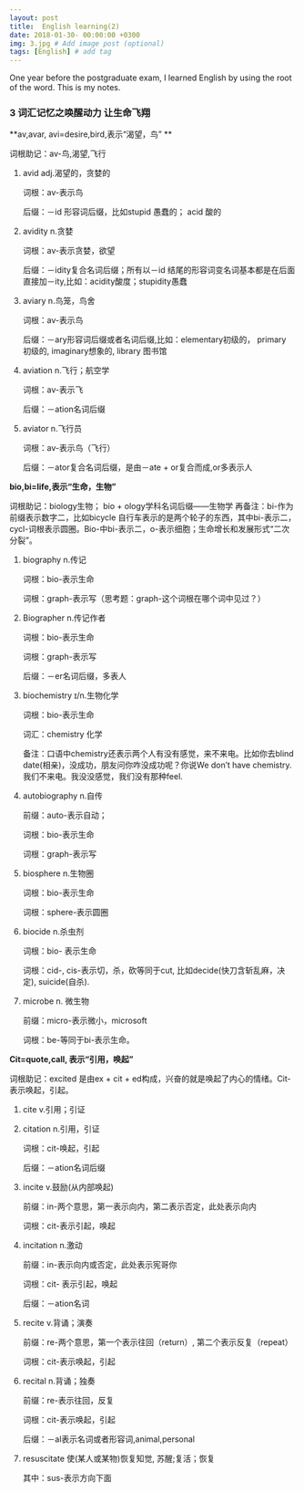 ```yaml
---
layout: post
title:  English learning(2)
date: 2018-01-30- 00:00:00 +0300
img: 3.jpg # Add image post (optional)
tags: [English] # add tag
---
```


One year before the postgraduate exam, I learned English by using the root of the word. This is my notes.


### 3 词汇记忆之唤醒动力 让生命飞翔

**av,avar, avi=desire,bird,表示“渴望，鸟” **

词根助记：av-鸟,渴望,飞行

1. avid adj.渴望的，贪婪的

	词根：av-表示鸟

	后缀：－id 形容词后缀，比如stupid 愚蠢的； acid 酸的

2. avidity n.贪婪

    词根：av-表示贪婪，欲望

	后缀：－idity复合名词后缀；所有以－id 结尾的形容词变名词基本都是在后面直接加－ity,比如：acidity酸度；stupidity愚蠢

3. aviary n.鸟笼，鸟舍

	词根：av-表示鸟

	后缀：－ary形容词后缀或者名词后缀,比如：elementary初级的， primary 初级的, imaginary想象的, library 图书馆

4. aviation n.飞行；航空学

	词根：av-表示飞

	后缀：－ation名词后缀

5. aviator n.飞行员

	词根：av-表示鸟（飞行）

	后缀：－ator复合名词后缀，是由－ate + or复合而成,or多表示人

**bio,bi=life,表示“生命，生物”**

词根助记：biology生物； bio + ology学科名词后缀——生物学
再备注：bi-作为前缀表示数字二，比如bicycle 自行车表示的是两个轮子的东西，其中bi-表示二，cycl-词根表示圆圈。Bio-中bi-表示二，o-表示细胞；生命增长和发展形式“二次分裂”。

1. biography n.传记

	词根：bio-表示生命

	词根：graph-表示写（思考题：graph-这个词根在哪个词中见过？）

2. Biographer n.传记作者

	词根：bio-表示生命

	词根：graph-表示写

	后缀：－er名词后缀，多表人

3. biochemistry ɪ/n.生物化学

	词根：bio-表示生命

	词汇：chemistry 化学

	备注：口语中chemistry还表示两个人有没有感觉，来不来电。比如你去blind date(相亲)，没成功，朋友问你咋没成功呢？你说We don’t have
    chemistry. 我们不来电。我没没感觉，我们没有那种feel.

4. autobiography n.自传

	前缀：auto-表示自动；

	词根：bio-表示生命

	词根：graph-表示写

5. biosphere n.生物圈

	词根：bio-表示生命

	词根：sphere-表示圆圈

6. biocide n.杀虫剂

	词根：bio- 表示生命

	词根：cid-, cis-表示切，杀，砍等同于cut, 比如decide(快刀含斩乱麻，决定), suicide(自杀).

7. microbe n. 微生物

	前缀：micro-表示微小，microsoft

	词根：be-等同于bi-表示生命。

**Cit=quote,call, 表示“引用，唤起”**

词根助记：excited 是由ex + cit + ed构成，兴奋的就是唤起了内心的情绪。Cit- 表示唤起，引起。

1. cite v.引用；引证

2. citation n.引用，引证

	词根：cit-唤起，引起

	后缀：－ation名词后缀

3. incite v.鼓励(从内部唤起)

	前缀：in-两个意思，第一表示向内，第二表示否定，此处表示向内

    词根：cit-表示引起，唤起

4. incitation n.激动

	前缀：in-表示向内或否定，此处表示宪哥你

	词根：cit- 表示引起，唤起

	后缀：－ation名词

5. recite v.背诵；演奏

	前缀：re-两个意思，第一个表示往回（return）, 第二个表示反复（repeat）

	词根：cit-表示唤起，引起

6. recital n.背诵；独奏

	前缀：re-表示往回，反复

	词根：cit-表示唤起，引起

	后缀：－al表示名词或者形容词,animal,personal

7. resuscitate 使(某人或某物)恢复知觉, 苏醒;复活；恢复

	其中：sus-表示方向下面








